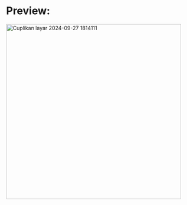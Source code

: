 # Preview:
<img width="474" alt="Cuplikan layar 2024-09-27 1814111" src="https://github.com/user-attachments/assets/fade0ca7-9520-410b-9871-df9049adeacf">
